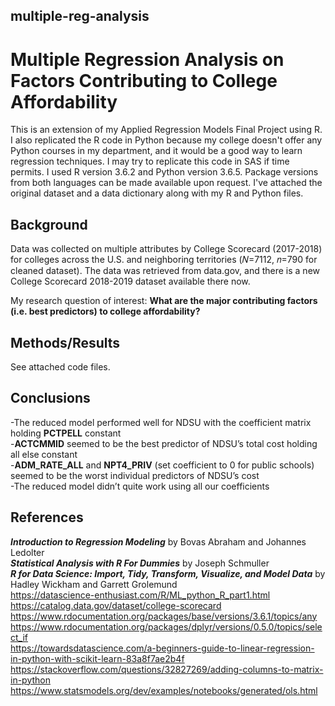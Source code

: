 ## multiple-reg-analysis
# Multiple Regression Analysis on Factors Contributing to College Affordability

This is an extension of my Applied Regression Models Final Project using R. I also replicated the R code in Python because my college doesn't offer any Python courses in my department, and it would be a good way to learn regression techniques. I may try to replicate this code in SAS if time permits. I used R version 3.6.2 and Python version 3.6.5. Package versions from both languages can be made available upon request.  I've attached the original dataset and a data dictionary along with my R and Python files.

## Background
Data was collected on multiple attributes by College Scorecard (2017-2018) for colleges across the U.S. and neighboring territories (𝑁=7112, 𝑛=790 for cleaned dataset).  The data was retrieved from data.gov, and there is a new College Scorecard 2018-2019 dataset available there now.

My research question of interest: **What are the major contributing factors (i.e. best predictors) to college affordability?**

## Methods/Results
See attached code files.

## Conclusions
-The reduced model performed well for NDSU with the coefficient matrix holding **PCTPELL** constant <br/>
-**ACTCMMID** seemed to be the best predictor of NDSU’s total cost holding all else constant <br/>
-**ADM_RATE_ALL** and **NPT4_PRIV** (set coefficient to 0 for public schools) seemed to be the worst individual predictors of NDSU’s cost <br/>
-The reduced model didn’t quite work using all our coefficients <br/>

## References
**_Introduction to Regression Modeling_** by Bovas Abraham and Johannes Ledolter <br/>
**_Statistical Analysis with R For Dummies_** by Joseph Schmuller <br/>
**_R for Data Science: Import, Tidy, Transform, Visualize,	and Model Data_** by Hadley Wickham and Garrett Grolemund <br/>
https://datascience-enthusiast.com/R/ML_python_R_part1.html <br/>
https://catalog.data.gov/dataset/college-scorecard <br/>
https://www.rdocumentation.org/packages/base/versions/3.6.1/topics/any <br/>
https://www.rdocumentation.org/packages/dplyr/versions/0.5.0/topics/select_if <br/>
https://towardsdatascience.com/a-beginners-guide-to-linear-regression-in-python-with-scikit-learn-83a8f7ae2b4f <br/>
https://stackoverflow.com/questions/32827269/adding-columns-to-matrix-in-python <br/>
https://www.statsmodels.org/dev/examples/notebooks/generated/ols.html <br/>
